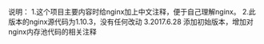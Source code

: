 说明：
1.这个项目主要内容时给nginx加上中文注释，便于自己理解nginx。
2.此版本的nginx源代码为1.10.3，没有任何改动
3.2017.6.28 添加初始版本，增加对nginx内存池代码的相关注释

